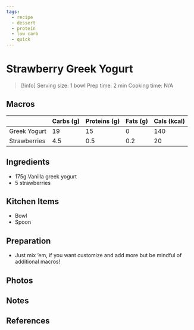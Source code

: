 ```yaml
---
tags:
  - recipe
  - dessert
  - protein
  - low carb
  - quick
---
```

# Strawberry Greek Yogurt

> [!info]
> Serving size: 1 bowl
> Prep time: 2 min
> Cooking time: N/A

## Macros

|  | Carbs (g) | Proteins (g) | Fats (g) | Cals (kcal) |
| --- | --- | --- | --- | --- |
| Greek Yogurt | 19 | 15 | 0 | 140 |
| Strawberries | 4.5 | 0.5 | 0.2 | 20 |

## Ingredients

- 175g Vanilla greek yogurt
- 5 strawberries

## Kitchen Items

- Bowl
- Spoon

## Preparation

- Just mix ‘em, if you want customize and add more but be mindful of additional macros!

## Photos

## Notes

## References